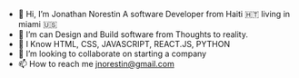 - 👋 Hi, I’m Jonathan Norestin A software Developer from Haiti 🇭🇹 living in miami 🇺🇸
- 👀 I’m can Design and Build software from Thoughts to reality. 
- 🌱 I Know HTML, CSS, JAVASCRIPT, REACT.JS, PYTHON 
- 💞️ I’m looking to collaborate on starting a company 
- 📫 How to reach me jnorestin@gmail.com

<!---
jnorestin/jnorestin is a ✨ special ✨ repository because its `README.md` (this file) appears on your GitHub profile.
You can click the Preview link to take a look at your changes.
--->
